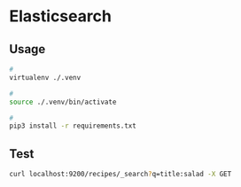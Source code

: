 # Elasticsearch

## Usage

```sh
#
virtualenv ./.venv

#
source ./.venv/bin/activate

#
pip3 install -r requirements.txt
```

## Test

```sh
curl localhost:9200/recipes/_search?q=title:salad -X GET
```
